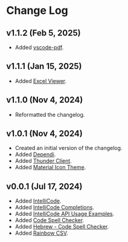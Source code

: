 # Change Log

## v1.1.2 (Feb 5, 2025)
- Added [vscode-pdf](https://marketplace.visualstudio.com/items?itemName=tomoki1207.pdf).

## v1.1.1 (Jan 15, 2025)
- Added [Excel Viewer](https://marketplace.visualstudio.com/items?itemName=GrapeCity.gc-excelviewer).

## v1.1.0 (Nov 4, 2024)
- Reformatted the changelog.

## v1.0.1 (Nov 4, 2024)
- Created an initial version of the changelog.
- Added [Dependi](https://marketplace.visualstudio.com/items?itemName=fill-labs.dependi).
- Added [Thunder Client](https://marketplace.visualstudio.com/items?itemName=rangav.vscode-thunder-client).
- Added [Material Icon Theme](https://marketplace.visualstudio.com/items?itemName=PKief.material-icon-theme).

## v0.0.1 (Jul 17, 2024)
- Added [IntelliCode](https://marketplace.visualstudio.com/items?itemName=VisualStudioExptTeam.vscodeintellicode).
- Added [IntelliCode Completions](https://marketplace.visualstudio.com/items?itemName=VisualStudioExptTeam.vscodeintellicode-completions).
- Added [IntelliCode API Usage Examples](https://marketplace.visualstudio.com/items?itemName=VisualStudioExptTeam.intellicode-api-usage-examples).
- Added [Code Spell Checker](https://marketplace.visualstudio.com/items?itemName=streetsidesoftware.code-spell-checker).
- Added [Hebrew - Code Spell Checker](https://marketplace.visualstudio.com/items?itemName=streetsidesoftware.code-spell-checker-hebrew).
- Added [Rainbow CSV](https://marketplace.visualstudio.com/items?itemName=mechatroner.rainbow-csv).
